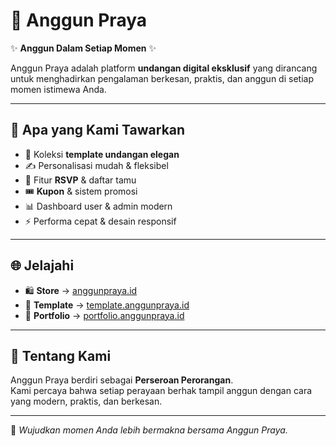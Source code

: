 # 🌸 Anggun Praya

✨ **Anggun Dalam Setiap Momen** ✨  

Anggun Praya adalah platform **undangan digital eksklusif** yang dirancang untuk menghadirkan pengalaman berkesan, praktis, dan anggun di setiap momen istimewa Anda.

---

## 🎨 Apa yang Kami Tawarkan

- 🌟 Koleksi **template undangan elegan**  
- ✍️ Personalisasi mudah & fleksibel  
- 💌 Fitur **RSVP** & daftar tamu  
- 🎟️ **Kupon** & sistem promosi  
- 📊 Dashboard user & admin modern  
- ⚡ Performa cepat & desain responsif  

---

## 🌐 Jelajahi

- 🛍️ **Store** → [anggunpraya.id](https://anggunpraya.id)  
- 🎨 **Template** → [template.anggunpraya.id](https://template.anggunpraya.id)  
- 📸 **Portfolio** → [portfolio.anggunpraya.id](https://portfolio.anggunpraya.id)  

---

## 📖 Tentang Kami

Anggun Praya berdiri sebagai **Perseroan Perorangan**.  
Kami percaya bahwa setiap perayaan berhak tampil anggun dengan cara yang modern, praktis, dan berkesan.  

---

💌 *Wujudkan momen Anda lebih bermakna bersama Anggun Praya.*
